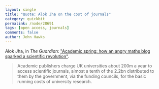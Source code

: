 ```yaml
---
layout: single 
title: "Quote: Alok Jha on the cost of journals" 
category: quickbit
permalink: /node/28691
tags: [open access, journals] 
comments: false 
author: John Hawks 
---
```


Alok Jha, in <em>The Guardian</em>: <a href="http://www.guardian.co.uk/science/2012/apr/09/frustrated-blogpost-boycott-scientific-journals">"Academic spring: how an angry maths blog sparked a scientific revolution"</a>. 

<blockquote>Academic publishers charge UK universities about 200m a year to access scientific journals, almost a tenth of the 2.2bn distributed to them by the government, via the funding councils, for the basic running costs of university research.</blockquote>




